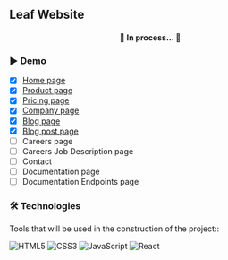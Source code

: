 ## Leaf Website

<h4 align="center"> 
	🚧 In process... 🚧
</h4>

### ▶️ Demo

- [x] <a href="https://felipecabuto.github.io/site-leaf/">Home page</a>
- [x] <a href="https://felipecabuto.github.io/site-leaf/product.html">Product page</a>
- [x] <a href="https://felipecabuto.github.io/site-leaf/pricing.html">Pricing page</a>
- [x] <a href="https://felipecabuto.github.io/site-leaf/company.html">Company page</a>
- [x] <a href="https://felipecabuto.github.io/site-leaf/blog.html">Blog page</a>
- [x] <a href="https://felipecabuto.github.io/site-leaf/blog-post.html">Blog post page</a>
- [ ] Careers page</a>
- [ ] Careers Job Description page
- [ ] Contact
- [ ] Documentation page
- [ ] Documentation Endpoints page

### 🛠 Technologies

Tools that will be used in the construction of the project::

![HTML5](https://img.shields.io/badge/HTML5-E34F26?style=for-the-badge&logo=html5&logoColor=white)
![CSS3](https://img.shields.io/badge/CSS3-1572B6?style=for-the-badge&logo=css3&logoColor=white)
![JavaScript](https://img.shields.io/badge/JavaScript-F7DF1E?style=for-the-badge&logo=javascript&logoColor=black)
![React](https://img.shields.io/badge/React-20232A?style=for-the-badge&logo=react&logoColor=61DAFB)